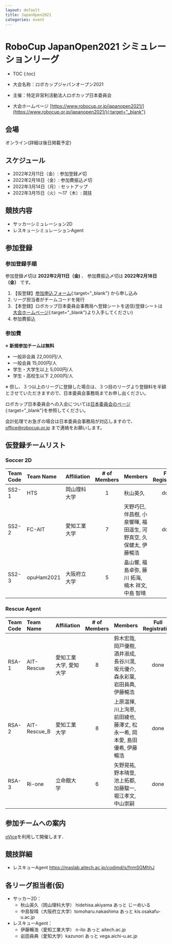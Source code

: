 ```yaml
---
layout: default
title: JapanOpen2021
categories: event
---
```


# RoboCup JapanOpen2021 シミュレーションリーグ

- TOC
{:toc}


- 大会名称：ロボカップジャパンオープン2021
- 主催：特定非営利活動法人ロボカップ日本委員会
- 大会ホームページ [https://www.robocup.or.jp/japanopen2021/](https://www.robocup.or.jp/japanopen2021/){:target="_blank"}

## 会場

オンライン(詳細は後日掲載予定)


## スケジュール

- 2022年2月11日（金）: 参加登録〆切
- 2022年2月18日（金）: 参加費振込〆切
- 2022年3月14日（月）: セットアップ
- 2022年3月15日（火）～17（木）: 競技


## 競技内容

- サッカーシミュレーション2D
- レスキューシミュレーションAgent


## 参加登録

### 参加登録手順
参加登録〆切は  **2022年2月11日（金)** 、 参加費振込〆切は **2022年2月18日（金）** です。
  1. 【仮登録】[参加申込フォーム](https://forms.gle/V1Q4BBfcq8VP3p2R9){:target="_blank"} から申し込み
  1. リーグ担当者がチームコードを発行
  1. 【本登録】ロボカップ日本委員会事務局へ登録シートを送信(登録シートは[大会ホームページ](https://www.robocup.or.jp/japanopen2021/){:target="_blank"}より入手してください)
  1. 参加費振込

### 参加費
※ **新規参加チームは無料**

 - 一般非会員 22,000円/人
 - 一般会員 15,000円/人
 - 学生・大学生以上 5,000円/人
 - 学生・高校生以下 2,000円/人

※ 但し、３つ以上のリーグに登録した場合は、３つ目のリーグより登録料を半額とさせていただきますので、日本委員会事務局までお申し出ください。


ロボカップ日本委員会への入会については[日本委員会のページ](http://www.robocup.or.jp/about/membership.html){:target="_blank"}を参照してください。

会計処理でお急ぎの場合は日本委員会事務局が対応しますので、office@robocup.or.jp まで連絡をお願いします。

## 仮登録チームリスト

### Soccer 2D

|Team Code |Team Name |Affiliation |# of Members |Members |Full Registration |
| :---     | :---     | :---       | :---:       | :---   | :---:            |
| SS2-1    | HTS      | 岡山理科大学  | 1           | 秋山英久 | done             |
| SS2-2    | FC-AIT   | 愛知工業大学  | 7           |天野巧巳, 伴昌樹, 小泉響暉, 福田遥生, 河野真空, 久保健太, 伊藤暢浩| done |
| SS2-3    | opuHam2021 | 大阪府立大学  | 5         |畠山響, 福島卓弥, 藤川 拓海, 楠木 祥文, 中島 智晴 | |

### Rescue Agent

|Team Code |Team Name     |Affiliation |# of Members |Members |Full Registration |
| :---     | :---         | :---       | :---:       | :---   | :---:            |
| RSA-1    | AIT-Rescue   | 愛知工業大学, 愛知大学| 8           | 鈴木宏哉, 岡戸優樹, 酒井淑成, 長谷川滉, 坂元優介, 森永彩葉, 岩田員典, 伊藤暢浩 | done          |
| RSA-2    | AIT-Rescue_B | 愛知工業大学        | 8           | 上原温揮, 川上洵恩, 前田綾也, 藤澤丈, 松永一希, 岡本愛, 島田優希, 伊藤暢浩    | done          |
| RSA-3    | Ri-one | 立命館大学                |6           | 矢野晃祐, 野本晴登, 池上拓都, 加藤駿一, 堀江孝文, 中山崇嗣    | done          |

## 参加チームへの案内

[oVice](https://rcsimjp.ovice.in/)を利用して開催します．

## 競技詳細

- レスキューAgent
  https://maslab.aitech.ac.jp/codimd/s/fnmSGMhhJ


## 各リーグ担当者(仮)
- サッカー2D：
  - 秋山英久（岡山理科大学） hidehisa.akiyama あっと じーめいる
  - 中島智晴（大阪府立大学）tomoharu.nakashima あっと kis.osakafu-u.ac.jp
- レスキューAgent：
  - 伊藤暢浩（愛知工業大学） n-ito あっと aitech.ac.jp
  - 岩田員典（愛知大学）kazunori あっと vega.aichi-u.ac.jp
